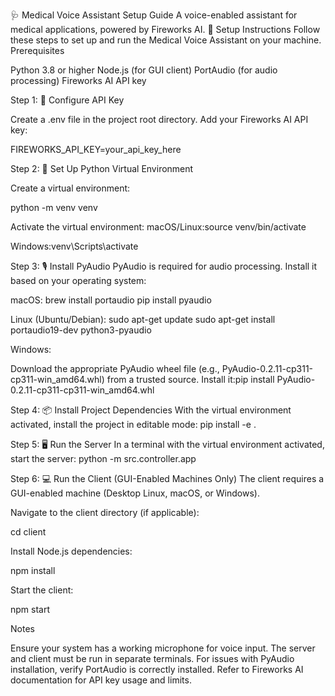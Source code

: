 🩺 Medical Voice Assistant Setup Guide
A voice-enabled assistant for medical applications, powered by Fireworks AI.
🚀 Setup Instructions
Follow these steps to set up and run the Medical Voice Assistant on your machine.
Prerequisites

Python 3.8 or higher
Node.js (for GUI client)
PortAudio (for audio processing)
Fireworks AI API key

Step 1: 🔐 Configure API Key

Create a .env file in the project root directory.
Add your Fireworks AI API key:

FIREWORKS_API_KEY=your_api_key_here

Step 2: 🐍 Set Up Python Virtual Environment

Create a virtual environment:

python -m venv venv


Activate the virtual environment:
macOS/Linux:source venv/bin/activate


Windows:venv\Scripts\activate





Step 3: 🎙️ Install PyAudio
PyAudio is required for audio processing. Install it based on your operating system:

macOS:
brew install portaudio
pip install pyaudio


Linux (Ubuntu/Debian):
sudo apt-get update
sudo apt-get install portaudio19-dev python3-pyaudio


Windows:

Download the appropriate PyAudio wheel file (e.g., PyAudio-0.2.11-cp311-cp311-win_amd64.whl) from a trusted source.
Install it:pip install PyAudio-0.2.11-cp311-cp311-win_amd64.whl





Step 4: 📦 Install Project Dependencies
With the virtual environment activated, install the project in editable mode:
pip install -e .

Step 5: 🖥️ Run the Server
In a terminal with the virtual environment activated, start the server:
python -m src.controller.app

Step 6: 💻 Run the Client (GUI-Enabled Machines Only)
The client requires a GUI-enabled machine (Desktop Linux, macOS, or Windows).

Navigate to the client directory (if applicable):

cd client


Install Node.js dependencies:

npm install


Start the client:

npm start

Notes

Ensure your system has a working microphone for voice input.
The server and client must be run in separate terminals.
For issues with PyAudio installation, verify PortAudio is correctly installed.
Refer to Fireworks AI documentation for API key usage and limits.

